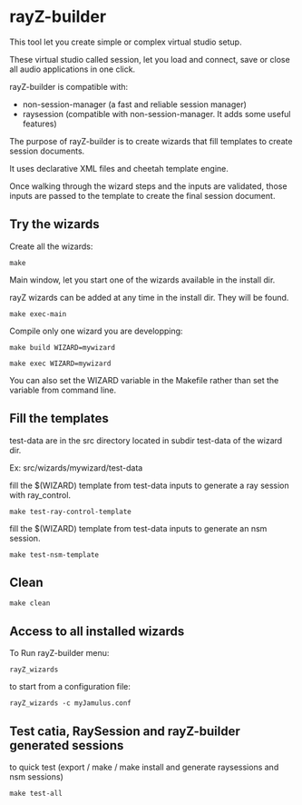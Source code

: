 # rayZ-builder

This tool let you create simple or complex virtual studio setup.

These virtual studio called session, let you load and connect, save or close all audio applications in one click.

rayZ-builder is compatible with:
  - non-session-manager (a fast and reliable session manager)
  - raysession (compatible with non-session-manager. It adds some useful features)

The purpose of rayZ-builder is to create wizards that fill templates to create session documents.

It uses declarative XML files and cheetah template engine.

Once walking through the wizard steps and the inputs are validated, those inputs are passed to the template to create the final session document.

## Try the wizards

Create all the wizards:

    make 

Main window, let you start one of the wizards available in the install dir. 

rayZ wizards can be added at any time in the install dir. They will be found.

    make exec-main
    
Compile only one wizard you are developping:
    
    make build WIZARD=mywizard

    make exec WIZARD=mywizard
    
You can also set the WIZARD variable in the Makefile rather than set the variable from command line.

## Fill the templates

test-data are in the src directory located in subdir test-data of the wizard dir.

Ex: src/wizards/mywizard/test-data

fill the $(WIZARD) template from test-data inputs to generate a ray session with ray_control.

    make test-ray-control-template

fill the $(WIZARD) template from test-data inputs to generate an nsm session.

    make test-nsm-template

## Clean

    make clean

## Access to all installed wizards

To Run rayZ-builder menu:

    rayZ_wizards

to start from a configuration file:

    rayZ_wizards -c myJamulus.conf

## Test catia, RaySession and rayZ-builder generated sessions
    
to quick test (export / make / make install and generate raysessions and nsm sessions)

    make test-all
